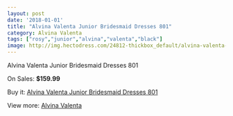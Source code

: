 ```yaml
---
layout: post
date: '2018-01-01'
title: "Alvina Valenta Junior Bridesmaid Dresses 801"
category: Alvina Valenta
tags: ["rosy","junior","alvina","valenta","black"]
image: http://img.hectodress.com/24812-thickbox_default/alvina-valenta-junior-bridesmaid-dresses-801.jpg
---
```

Alvina Valenta Junior Bridesmaid Dresses 801

On Sales: **$159.99**
<a href="https://www.hectodress.com/alvina-valenta/11380-alvina-valenta-junior-bridesmaid-dresses-801.html"><amp-img layout="responsive" width="600" height="600" src="//img.hectodress.com/24812-thickbox_default/alvina-valenta-junior-bridesmaid-dresses-801.jpg" alt="Alvina Valenta Junior Bridesmaid Dresses 801 0" /></a>

Buy it: [Alvina Valenta Junior Bridesmaid Dresses 801](https://www.hectodress.com/alvina-valenta/11380-alvina-valenta-junior-bridesmaid-dresses-801.html "Alvina Valenta Junior Bridesmaid Dresses 801")

View more: [Alvina Valenta](https://www.hectodress.com/180-alvina-valenta "Alvina Valenta")